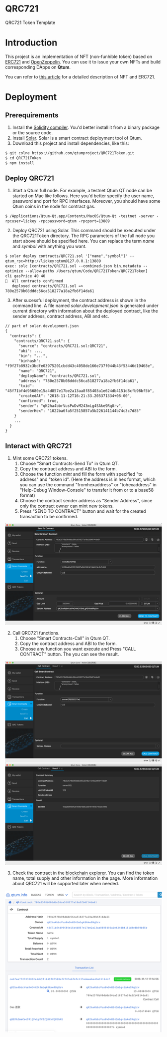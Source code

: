 # QRC721
QRC721 Token Template

# Introduction
This project is an implementation of NFT (non-funhible token) based on [ERC721](https://eips.ethereum.org/EIPS/eip-721) and [OpenZeppelin](https://github.com/OpenZeppelin/openzeppelin-solidity). You can use it to issue your own NFTs and build corresponding DApps on **Qtum**.

You can refer to [this article](https://medium.com/@qtumx/understanding-nft-non-fungible-token-3e5770e3288f
) for a detailed description of NFT and ERC721.

# Deployment
## Prerequirements
1. Install the [Solidity compiler](https://solidity.readthedocs.io/en/latest/installing-solidity.html#building-from-source). You'd better install it from a binary package or the source code.
2. Install [Solar](https://github.com/qtumproject/solar). Solar is a smart contract deployment tool of Qtum.
3. Download this project and install dependencies, like this:
```
$ git colne https://github.com/qtumproject/QRC721Token.git
$ cd QRC721Token
$ npm install
```

## Deploy QRC721
1. Start a Qtum full node. For example, a testnet Qtum QT node can be started on Mac like follows. Here you'd better specify the user name, password and port for RPC interfaces. Moreover, you should have some Qtum coins in the node for contract gas.
```
$ /Applications/Qtum-Qt.app/Contents/MacOS/Qtum-Qt -testnet -server -rpcuser=lickey -rpcpassword=qtum -rpcport=13889
```
2. Deploy QRC721 using Solar. This command should be executed under the QRC721Token directory. The RPC parameters of the full node you start above should be specified here. You can replace the term *name* and *symbol* with anything you want.
```
$ solar deploy contracts/QRC721.sol '["name","symbol"]' --qtum_rpc=http://lickey:qtum@127.0.0.1:13889
exec: solc [contracts/QRC721.sol --combined-json bin,metadata --optimize --allow-paths /Users/qtum/Code/QRC721Token/QRC721Token]
cli gasPrice 40 40
🚀  All contracts confirmed
   deployed contracts/QRC721.sol => 780e2578b08dddc56ca518277a18a2fb6f14da61
```
3. After sucessful deployment, the contract address is shown in the command line. A file named *solar.development.json* is generated under current directory with information about the deployed contract, like the sender address, contract address, ABI and etc.
```
// part of solar.development.json
{
  "contracts": {
    "contracts/QRC721.sol": {
      "source": "contracts/QRC721.sol:QRC721",
      "abi": ...,
      "bin": "...",
      "binhash": "f9f27b8932c3bdfe03975201cbdd43c4058de166e737f044b43f53446d19468e",
      "name": "QRC721",
      "deployName": "contracts/QRC721.sol",
      "address": "780e2578b08dddc56ca518277a18a2fb6f14da61",
      "txid": "45f71bf4d95680e15a4d857e17be2a13aa8f85403a1e624db4151d8cfb98bf5b",
      "createdAt": "2018-11-12T16:21:33.205371334+08:00",
      "confirmed": true,
      "sender": "qK2ha4bbrVusPwDvM243mLg4SAke9RqUrv",
      "senderHex": "1022ba6fa5f2515857a5b226141144b74c3c7d85"
    }
    ...
  }
}
```

## Interact with QRC721
1. Mint some QRC721 tokens. 
    1. Choose "Smart Contracts-Send To" in Qtum QT.
    2. Copy the contract address and ABI to the form.
    3. Choose the function *mint* and fill the form with specified "to address" and "token id". (Here the address is in hex format, which you can use the command "fromhexaddress" or "tohexaddress" in "Help-Debug Window-Console" to transfer it from or to a base58 format)
    4. Choose the contract sender address as "Sender Address", since only the contract owner can mint new tokens.
    5. Press "SEND TO CONTRACT" button and wait for the created transaction to be confirmed.

![image](doc/image/1.png)

2. Call QRC721 functions.
    1. Choose "Smart Contracts-Call" in Qtum QT.
    2. Copy the contract address and ABI to the form.
    3. Choose any function you want execute and Press "CALL CONTRACT" button. The you can see the result.

![image](doc/image/2.png)
![image](doc/image/3.png)

3. Check the contract in the [blockchain explorer](https://testnet.qtum.info/contract/780e2578b08dddc56ca518277a18a2fb6f14da61). You can find the token name, total supply and other information in the page. More information about QRC721 will be supported later when needed.

![image](doc/image/4.png)